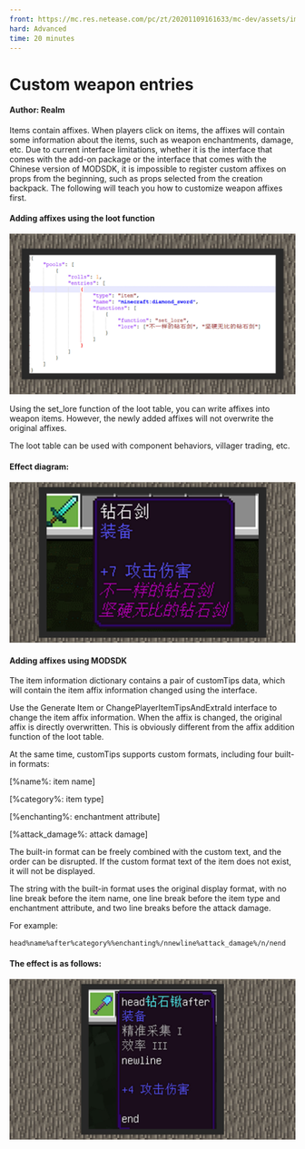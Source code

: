 ```yaml
--- 
front: https://mc.res.netease.com/pc/zt/20201109161633/mc-dev/assets/img/2_2.044dfe8c.jpg 
hard: Advanced 
time: 20 minutes 
--- 
```

# Custom weapon entries 



#### Author: Realm 



Items contain affixes. When players click on items, the affixes will contain some information about the items, such as weapon enchantments, damage, etc. Due to current interface limitations, whether it is the interface that comes with the add-on package or the interface that comes with the Chinese version of MODSDK, it is impossible to register custom affixes on props from the beginning, such as props selected from the creation backpack. The following will teach you how to customize weapon affixes first. 



#### Adding affixes using the loot function 

![](./images/2_1.jpg) 

Using the set_lore function of the loot table, you can write affixes into weapon items. However, the newly added affixes will not overwrite the original affixes. 

The loot table can be used with component behaviors, villager trading, etc. 

#### Effect diagram: 

![](./images/2_2.jpg) 

#### Adding affixes using MODSDK 

The item information dictionary contains a pair of customTips data, which will contain the item affix information changed using the interface. 

Use the Generate Item or ChangePlayerItemTipsAndExtraId interface to change the item affix information. When the affix is changed, the original affix is directly overwritten. This is obviously different from the affix addition function of the loot table. 

At the same time, customTips supports custom formats, including four built-in formats: 

[%name%: item name] 

[%category%: item type] 

[%enchanting%: enchantment attribute] 

[%attack_damage%: attack damage] 


The built-in format can be freely combined with the custom text, and the order can be disrupted. If the custom format text of the item does not exist, it will not be displayed. 

The string with the built-in format uses the original display format, with no line break before the item name, one line break before the item type and enchantment attribute, and two line breaks before the attack damage. 

For example: 

``` 
head%name%after%category%%enchanting%/nnewline%attack_damage%/n/nend 
``` 



#### The effect is as follows: 

![](./images/2_3.jpg)